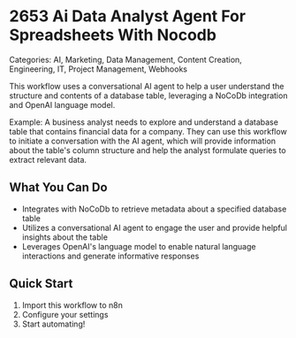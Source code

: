 # 2653 Ai Data Analyst Agent For Spreadsheets With Nocodb

Categories: AI, Marketing, Data Management, Content Creation, Engineering, IT, Project Management, Webhooks

This workflow uses a conversational AI agent to help a user understand the structure and contents of a database table, leveraging a NoCoDb integration and OpenAI language model.

Example: A business analyst needs to explore and understand a database table that contains financial data for a company. They can use this workflow to initiate a conversation with the AI agent, which will provide information about the table's column structure and help the analyst formulate queries to extract relevant data.

## What You Can Do
- Integrates with NoCoDb to retrieve metadata about a specified database table
- Utilizes a conversational AI agent to engage the user and provide helpful insights about the table
- Leverages OpenAI's language model to enable natural language interactions and generate informative responses

## Quick Start
1. Import this workflow to n8n
2. Configure your settings
3. Start automating!


